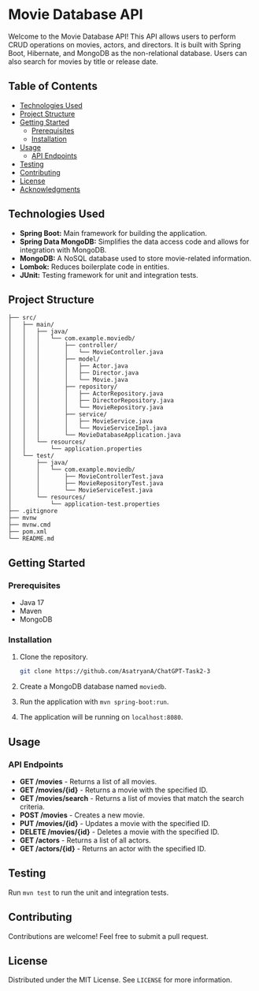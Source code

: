# Movie Database API

Welcome to the Movie Database API! This API allows users to perform CRUD operations on movies, actors, and directors. It is built with Spring Boot, Hibernate, and MongoDB as the non-relational database. Users can also search for movies by title or release date.

## Table of Contents

- [Technologies Used](#technologies-used)
- [Project Structure](#project-structure)
- [Getting Started](#getting-started)
    - [Prerequisites](#prerequisites)
    - [Installation](#installation)
- [Usage](#usage)
    - [API Endpoints](#api-endpoints)
- [Testing](#testing)
- [Contributing](#contributing)
- [License](#license)
- [Acknowledgments](#acknowledgments)

## Technologies Used

- **Spring Boot:** Main framework for building the application.
- **Spring Data MongoDB:** Simplifies the data access code and allows for integration with MongoDB.
- **MongoDB:** A NoSQL database used to store movie-related information.
- **Lombok:** Reduces boilerplate code in entities.
- **JUnit:** Testing framework for unit and integration tests.

## Project Structure

```plaintext
├── src/
│   ├── main/
│   │   ├── java/
│   │   │   └── com.example.moviedb/
│   │   │       ├── controller/
│   │   │       │   └── MovieController.java
│   │   │       ├── model/
│   │   │       │   ├── Actor.java
│   │   │       │   ├── Director.java
│   │   │       │   └── Movie.java
│   │   │       ├── repository/
│   │   │       │   ├── ActorRepository.java
│   │   │       │   ├── DirectorRepository.java
│   │   │       │   └── MovieRepository.java
│   │   │       ├── service/
│   │   │       │   ├── MovieService.java
│   │   │       │   └── MovieServiceImpl.java
│   │   │       └── MovieDatabaseApplication.java
│   │   └── resources/
│   │       └── application.properties
│   └── test/
│       ├── java/
│       │   └── com.example.moviedb/
│       │       ├── MovieControllerTest.java
│       │       ├── MovieRepositoryTest.java
│       │       └── MovieServiceTest.java
│       └── resources/
│           └── application-test.properties
├── .gitignore
├── mvnw
├── mvnw.cmd
├── pom.xml
└── README.md
```

## Getting Started

### Prerequisites

- Java 17
- Maven
- MongoDB

### Installation

1. Clone the repository.
    
    ```bash
    git clone https://github.com/AsatryanA/ChatGPT-Task2-3
    ``` 
2. Create a MongoDB database named `moviedb`.
3. Run the application with `mvn spring-boot:run`.
4. The application will be running on `localhost:8080`.

## Usage

### API Endpoints

- **GET /movies** - Returns a list of all movies.
- **GET /movies/{id}** - Returns a movie with the specified ID.
- **GET /movies/search** - Returns a list of movies that match the search criteria.
- **POST /movies** - Creates a new movie.
- **PUT /movies/{id}** - Updates a movie with the specified ID.
- **DELETE /movies/{id}** - Deletes a movie with the specified ID.
- **GET /actors** - Returns a list of all actors.
- **GET /actors/{id}** - Returns an actor with the specified ID.

## Testing

Run `mvn test` to run the unit and integration tests.

## Contributing

Contributions are welcome! Feel free to submit a pull request.

## License

Distributed under the MIT License. See `LICENSE` for more information.

